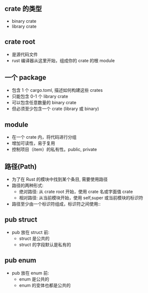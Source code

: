 ## crate 的类型

- binary crate
- library crate

## crate root

- 是源代码文件
- rust 编译器从这里开始，组成你的 crate 的根 module

## 一个 package

- 包含 1 个 cargo.toml, 描述如何构建这些 crates
- 只能包含 0-1 个 library crate
- 可以包含任意数量的 binary crate
- 但必须至少包含一个 crate (library 或 binary)

## module

- 在一个 crate 内，将代码进行分组
- 增加可读性，易于复用
- 控制项目（item）的私有性。public, private

## 路径(Path)

- 为了在 Rust 的模块中找到某个条目, 需要使用路径
- 路径的两种形式:
  - 绝对路径: 从 crate root 开始，使用 crate 名或字面值 crate
  - 相对路径: 从当前模块开始，使用 self,super 或当前模块的标识符
- 路径至少由一个标识符组成，标识符之间使用::

## pub struct

- pub 放在 struct 前:
  - struct 是公共的
  - struct 的字段默认是私有的

## pub enum

- pub 放在 enum 前:
  - enum 是公共的
  - enum 的变体也都是公共的
